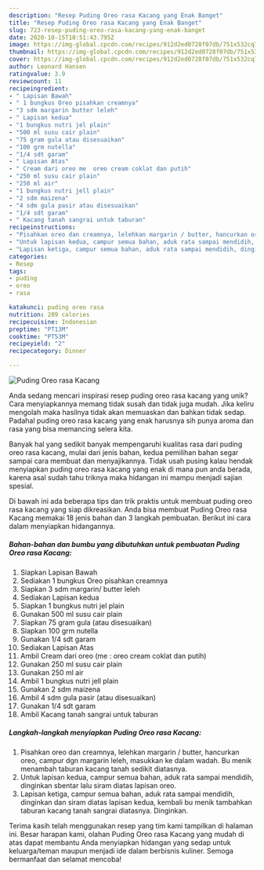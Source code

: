 ```yaml
---
description: "Resep Puding Oreo rasa Kacang yang Enak Banget"
title: "Resep Puding Oreo rasa Kacang yang Enak Banget"
slug: 723-resep-puding-oreo-rasa-kacang-yang-enak-banget
date: 2020-10-15T10:51:43.795Z
image: https://img-global.cpcdn.com/recipes/912d2ed0728f07db/751x532cq70/puding-oreo-rasa-kacang-foto-resep-utama.jpg
thumbnail: https://img-global.cpcdn.com/recipes/912d2ed0728f07db/751x532cq70/puding-oreo-rasa-kacang-foto-resep-utama.jpg
cover: https://img-global.cpcdn.com/recipes/912d2ed0728f07db/751x532cq70/puding-oreo-rasa-kacang-foto-resep-utama.jpg
author: Leonard Hansen
ratingvalue: 3.9
reviewcount: 11
recipeingredient:
- " Lapisan Bawah"
- " 1 bungkus Oreo pisahkan creamnya"
- "3 sdm margarin butter leleh"
- " Lapisan kedua"
- "1 bungkus nutri jel plain"
- "500 ml susu cair plain"
- "75 gram gula atau disesuaikan"
- "100 grm nutella"
- "1/4 sdt garam"
- " Lapisan Atas"
- " Cream dari oreo me  oreo cream coklat dan putih"
- "250 ml susu cair plain"
- "250 ml air"
- "1 bungkus nutri jell plain"
- "2 sdm maizena"
- "4 sdm gula pasir atau disesuaikan"
- "1/4 sdt garam"
- " Kacang tanah sangrai untuk taburan"
recipeinstructions:
- "Pisahkan oreo dan creamnya, lelehkan margarin / butter, hancurkan oreo, campur dgn margarin leleh, masukkan ke dalam wadah. Bu menik menambah taburan kacang tanah sedikit diatasnya."
- "Untuk lapisan kedua, campur semua bahan, aduk rata sampai mendidih, dinginkan sbentar lalu siram diatas lapisan oreo."
- "Lapisan ketiga, campur semua bahan, aduk rata sampai mendidih, dinginkan dan siram diatas lapisan kedua, kembali bu menik tambahkan taburan kacang tanah sangrai diatasnya. Dinginkan."
categories:
- Resep
tags:
- puding
- oreo
- rasa

katakunci: puding oreo rasa 
nutrition: 209 calories
recipecuisine: Indonesian
preptime: "PT13M"
cooktime: "PT53M"
recipeyield: "2"
recipecategory: Dinner

---
```



![Puding Oreo rasa Kacang](https://img-global.cpcdn.com/recipes/912d2ed0728f07db/751x532cq70/puding-oreo-rasa-kacang-foto-resep-utama.jpg)

Anda sedang mencari inspirasi resep puding oreo rasa kacang yang unik? Cara menyiapkannya memang tidak susah dan tidak juga mudah. Jika keliru mengolah maka hasilnya tidak akan memuaskan dan bahkan tidak sedap. Padahal puding oreo rasa kacang yang enak harusnya sih punya aroma dan rasa yang bisa memancing selera kita.



Banyak hal yang sedikit banyak mempengaruhi kualitas rasa dari puding oreo rasa kacang, mulai dari jenis bahan, kedua pemilihan bahan segar sampai cara membuat dan menyajikannya. Tidak usah pusing kalau hendak menyiapkan puding oreo rasa kacang yang enak di mana pun anda berada, karena asal sudah tahu triknya maka hidangan ini mampu menjadi sajian spesial.


Di bawah ini ada beberapa tips dan trik praktis untuk membuat puding oreo rasa kacang yang siap dikreasikan. Anda bisa membuat Puding Oreo rasa Kacang memakai 18 jenis bahan dan 3 langkah pembuatan. Berikut ini cara dalam menyiapkan hidangannya.

<!--inarticleads1-->

##### Bahan-bahan dan bumbu yang dibutuhkan untuk pembuatan Puding Oreo rasa Kacang:

1. Siapkan  Lapisan Bawah
1. Sediakan  1 bungkus Oreo pisahkan creamnya
1. Siapkan 3 sdm margarin/ butter leleh
1. Sediakan  Lapisan kedua
1. Siapkan 1 bungkus nutri jel plain
1. Gunakan 500 ml susu cair plain
1. Siapkan 75 gram gula (atau disesuaikan)
1. Siapkan 100 grm nutella
1. Gunakan 1/4 sdt garam
1. Sediakan  Lapisan Atas
1. Ambil  Cream dari oreo (me : oreo cream coklat dan putih)
1. Gunakan 250 ml susu cair plain
1. Gunakan 250 ml air
1. Ambil 1 bungkus nutri jell plain
1. Gunakan 2 sdm maizena
1. Ambil 4 sdm gula pasir (atau disesuaikan)
1. Gunakan 1/4 sdt garam
1. Ambil  Kacang tanah sangrai untuk taburan




<!--inarticleads2-->

##### Langkah-langkah menyiapkan Puding Oreo rasa Kacang:

1. Pisahkan oreo dan creamnya, lelehkan margarin / butter, hancurkan oreo, campur dgn margarin leleh, masukkan ke dalam wadah. Bu menik menambah taburan kacang tanah sedikit diatasnya.
1. Untuk lapisan kedua, campur semua bahan, aduk rata sampai mendidih, dinginkan sbentar lalu siram diatas lapisan oreo.
1. Lapisan ketiga, campur semua bahan, aduk rata sampai mendidih, dinginkan dan siram diatas lapisan kedua, kembali bu menik tambahkan taburan kacang tanah sangrai diatasnya. Dinginkan.




Terima kasih telah menggunakan resep yang tim kami tampilkan di halaman ini. Besar harapan kami, olahan Puding Oreo rasa Kacang yang mudah di atas dapat membantu Anda menyiapkan hidangan yang sedap untuk keluarga/teman maupun menjadi ide dalam berbisnis kuliner. Semoga bermanfaat dan selamat mencoba!
